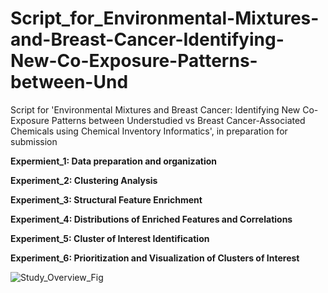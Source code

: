 # Script_for_Environmental-Mixtures-and-Breast-Cancer-Identifying-New-Co-Exposure-Patterns-between-Und
Script for 'Environmental Mixtures and Breast Cancer: Identifying New Co-Exposure Patterns between Understudied vs Breast Cancer-Associated Chemicals using Chemical Inventory Informatics', in preparation for submission


**Expermient_1: Data preparation and organization**

**Experiment_2: Clustering Analysis**

**Experiment_3: Structural Feature Enrichment**

**Experiment_4: Distributions of Enriched Features and Correlations** 

**Experiment_5: Cluster of Interest Identification**

**Experiment_6: Prioritization and Visualization of Clusters of Interest**
<br>


![Study_Overview_Fig](https://user-images.githubusercontent.com/72747901/146388561-7cd49881-55c1-42b1-8065-e3d02796379a.png)


